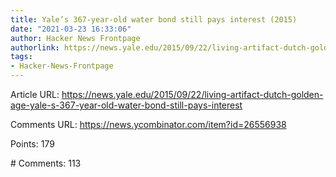 ```yaml
---
title: Yale’s 367-year-old water bond still pays interest (2015)
date: "2021-03-23 16:33:06"
author: Hacker News Frontpage
authorlink: https://news.yale.edu/2015/09/22/living-artifact-dutch-golden-age-yale-s-367-year-old-water-bond-still-pays-interest
tags:
- Hacker-News-Frontpage
---
```


<p>Article URL: <a href="https://news.yale.edu/2015/09/22/living-artifact-dutch-golden-age-yale-s-367-year-old-water-bond-still-pays-interest">https://news.yale.edu/2015/09/22/living-artifact-dutch-golden-age-yale-s-367-year-old-water-bond-still-pays-interest</a></p>
<p>Comments URL: <a href="https://news.ycombinator.com/item?id=26556938">https://news.ycombinator.com/item?id=26556938</a></p>
<p>Points: 179</p>
<p># Comments: 113</p>
